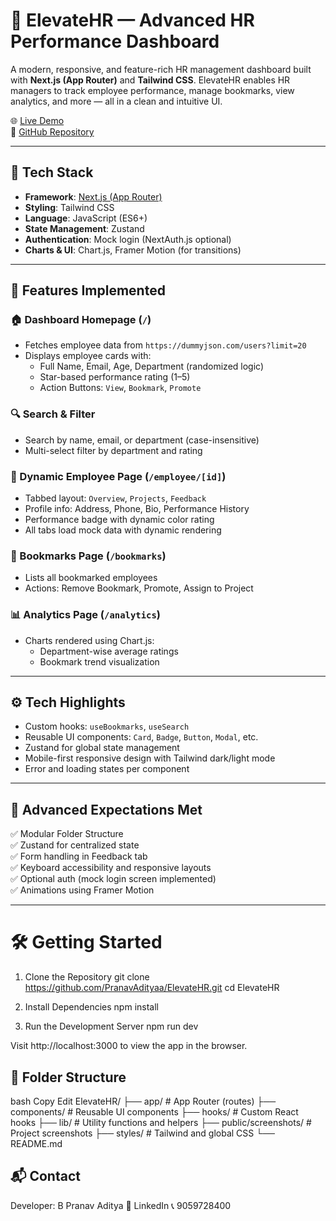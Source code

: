 # 💼 ElevateHR — Advanced HR Performance Dashboard

A modern, responsive, and feature-rich HR management dashboard built with **Next.js (App Router)** and **Tailwind CSS**. ElevateHR enables HR managers to track employee performance, manage bookmarks, view analytics, and more — all in a clean and intuitive UI.

🌐 [Live Demo](https://elevate-hr.vercel.app/)  
📂 [GitHub Repository](https://github.com/PranavAdityaa/ElevateHR)

---

## 🔧 Tech Stack

- **Framework**: [Next.js (App Router)](https://nextjs.org/docs/app)
- **Styling**: Tailwind CSS
- **Language**: JavaScript (ES6+)
- **State Management**: Zustand
- **Authentication**: Mock login (NextAuth.js optional)
- **Charts & UI**: Chart.js, Framer Motion (for transitions)

---

## 🚀 Features Implemented

### 🏠 Dashboard Homepage (`/`)
- Fetches employee data from `https://dummyjson.com/users?limit=20`
- Displays employee cards with:
  - Full Name, Email, Age, Department (randomized logic)
  - Star-based performance rating (1–5)
  - Action Buttons: `View`, `Bookmark`, `Promote`

### 🔍 Search & Filter
- Search by name, email, or department (case-insensitive)
- Multi-select filter by department and rating

### 👤 Dynamic Employee Page (`/employee/[id]`)
- Tabbed layout: `Overview`, `Projects`, `Feedback`
- Profile info: Address, Phone, Bio, Performance History
- Performance badge with dynamic color rating
- All tabs load mock data with dynamic rendering

### 📌 Bookmarks Page (`/bookmarks`)
- Lists all bookmarked employees
- Actions: Remove Bookmark, Promote, Assign to Project

### 📊 Analytics Page (`/analytics`)
- Charts rendered using Chart.js:
  - Department-wise average ratings
  - Bookmark trend visualization

---

## ⚙️ Tech Highlights

- Custom hooks: `useBookmarks`, `useSearch`
- Reusable UI components: `Card`, `Badge`, `Button`, `Modal`, etc.
- Zustand for global state management
- Mobile-first responsive design with Tailwind dark/light mode
- Error and loading states per component

---

## 🧠 Advanced Expectations Met

✅ Modular Folder Structure  
✅ Zustand for centralized state  
✅ Form handling in Feedback tab  
✅ Keyboard accessibility and responsive layouts  
✅ Optional auth (mock login screen implemented)  
✅ Animations using Framer Motion  

---

# 🛠️ Getting Started
1. Clone the Repository
git clone https://github.com/PranavAdityaa/ElevateHR.git
cd ElevateHR

2. Install Dependencies
npm install

3. Run the Development Server
npm run dev

Visit http://localhost:3000 to view the app in the browser.

## 📁 Folder Structure
bash
Copy
Edit
ElevateHR/
├── app/                # App Router (routes)
├── components/         # Reusable UI components
├── hooks/              # Custom React hooks
├── lib/                # Utility functions and helpers
├── public/screenshots/ # Project screenshots
├── styles/             # Tailwind and global CSS
└── README.md

## 📬 Contact
Developer: B Pranav Aditya
📧 LinkedIn
📞 9059728400


